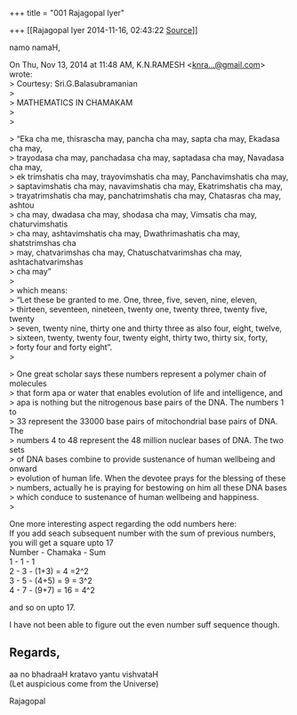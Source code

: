 +++
title = "001 Rajagopal Iyer"

+++
[[Rajagopal Iyer	2014-11-16, 02:43:22 [Source](https://groups.google.com/g/samskrita/c/Kb6ghZ6tKfw)]]



namo namaH,  

  
  
On Thu, Nov 13, 2014 at 11:48 AM, K.N.RAMESH \<[knra...@gmail.com]()\> wrote:  
\> Courtesy: Sri.G.Balasubramanian  
\>  
\> MATHEMATICS IN CHAMAKAM  
\>  
\>  

\> “Eka cha me, thisrascha may, pancha cha may, sapta cha may, Ekadasa cha may,  
\> trayodasa cha may, panchadasa cha may, saptadasa cha may, Navadasa cha may,  
\> ek trimshatis cha may, trayovimshatis cha may, Panchavimshatis cha may,  
\> saptavimshatis cha may, navavimshatis cha may, Ekatrimshatis cha may,  
\> trayatrimshatis cha may, panchatrimshatis cha may, Chatasras cha may, ashtou  
\> cha may, dwadasa cha may, shodasa cha may, Vimsatis cha may, chaturvimshatis  
\> cha may, ashtavimshatis cha may, Dwathrimashatis cha may, shatstrimshas cha  
\> may, chatvarimshas cha may, Chatuschatvarimshas cha may, ashtachatvarimshas  
\> cha may”  
\>  
\> which means:  
\> “Let these be granted to me. One, three, five, seven, nine, eleven,  
\> thirteen, seventeen, nineteen, twenty one, twenty three, twenty five, twenty  
\> seven, twenty nine, thirty one and thirty three as also four, eight, twelve,  
\> sixteen, twenty, twenty four, twenty eight, thirty two, thirty six, forty,  
\> forty four and forty eight”.  
\>  

\> One great scholar says these numbers represent a polymer chain of molecules  
\> that form apa or water that enables evolution of life and intelligence, and  
\> apa is nothing but the nitrogenous base pairs of the DNA. The numbers 1 to  
\> 33 represent the 33000 base pairs of mitochondrial base pairs of DNA. The  
\> numbers 4 to 48 represent the 48 million nuclear bases of DNA. The two sets  
\> of DNA bases combine to provide sustenance of human wellbeing and onward  
\> evolution of human life. When the devotee prays for the blessing of these  
\> numbers, actually he is praying for bestowing on him all these DNA bases  
\> which conduce to sustenance of human wellbeing and happiness.  
\>  
  

One more interesting aspect regarding the odd numbers here:  
If you add seach subsequent number with the sum of previous numbers,  
you will get a square upto 17  
Number - Chamaka - Sum  
1 - 1 - 1  
2 - 3 - (1+3) = 4 =2^2  
3 - 5 - (4+5) = 9 = 3^2  
4 - 7 - (9+7) = 16 = 4^2  
  
and so on upto 17.  
  
I have not been able to figure out the even number suff sequence though.  
  
Regards,  
--  
aa no bhadraaH kratavo yantu vishvataH  
(Let auspicious come from the Universe)  
  
Rajagopal  

